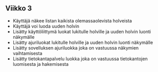 ## Viikko 3

- Käyttäjä näkee listan kaikista olemassaolevista holveista
- Käyttäjä voi luoda uuden holvin
- Lisätty käyttöliittymä luokat lukitulle holville ja uuden holvin luonti näkymälle
- Lisätty ajuriluokat lukitulle holville ja uuden holvin luonti näkymälle
- Lisätty sovelluksen ajuriluokka joka on vastuussa näkymien vaihtamisesta
- Lisätty tietokantapalvelu luokka joka on vastuussa tietokantojen luomisesta ja hakemisesta
